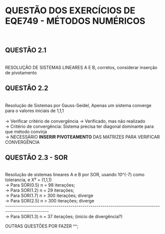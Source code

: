 <h1>QUESTÃO DOS EXERCÍCIOS DE EQE749 - MÉTODOS NUMÉRICOS</h1>
<br>

<h2>QUESTÃO 2.1 </h2>
<br>
RESOLUÇÃO DE SISTEMAS LINEARES A E B, corretos, considerar inserção de pivotamento
<br>

<h2>QUESTÃO 2.2 </h2>
<br>
Resolução de Sistemas por Gauss-Seidel, Apenas um sistema converge para o valores iniciais de 1,1,1
<br>
<br>                        -> Verificar critério de convergência -> Verificado, mas não realizado
<br>                        -> Critério de convergência: Sistema precisa ter diagonal dominante para que método convirja
<br>                        -> NECESSÁRIO <b>INSERIR PIVOTEAMENTO</b> DAS MATRIZES PARA VERIFICAR CONVERGÊNCIA
<h2>QUESTÃO 2.3 - SOR </h2> 
<br>Resolução de sistemas lineares A e B por SOR, usando 10^(-7) como tolerancia, e X⁰ = (1,1,1) 
<br>                        -> Para SOR(0.5) n = 98 iterações;
<br>                        -> Para SOR(1.2) n = 29 iterações;
<br>                        -> Para SOR(1.7) n > 300 iterações; diverge
<br>                        -> Para SOR(2.5) n > 300 iterações; diverge
<br>----------------------------------------------------------------------------------------------------
<br>                        -> Para SOR(1.3) n = 37 iterações; (inicio de divergência?)
<br>

OUTRAS QUESTÕES POR FAZER ^^;
